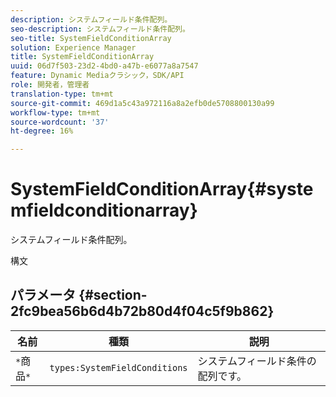 ```yaml
---
description: システムフィールド条件配列。
seo-description: システムフィールド条件配列。
seo-title: SystemFieldConditionArray
solution: Experience Manager
title: SystemFieldConditionArray
uuid: 06d7f503-23d2-4bd0-a47b-e6077a8a7547
feature: Dynamic Mediaクラシック，SDK/API
role: 開発者，管理者
translation-type: tm+mt
source-git-commit: 469d1a5c43a972116a8a2efb0de5708800130a99
workflow-type: tm+mt
source-wordcount: '37'
ht-degree: 16%

---
```



# SystemFieldConditionArray{#systemfieldconditionarray}

システムフィールド条件配列。

構文

## パラメータ {#section-2fc9bea56b6d4b72b80d4f04c5f9b862}

| 名前 | 種類 | 説明 |
|---|---|---|
| `*`商品`*` | `types:SystemFieldConditions` | システムフィールド条件の配列です。 |


